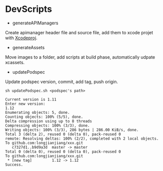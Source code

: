 # DevScripts

- generateAPIManagers

Create apimanager header file and source file, add them to xcode projet with [Xcodeproj](https://github.com/CocoaPods/Xcodeproj).

- generateAssets

Move images to a folder, add scripts at build phase, automatically udpate xcassets.

- updatePodspec

Update podspec version, commit, add tag, push origin.

`sh updatePodspec.sh <podspec's path>`

```
Current version is 1.11
Enter new version:
1.12
Enumerating objects: 5, done.
Counting objects: 100% (5/5), done.
Delta compression using up to 8 threads
Compressing objects: 100% (3/3), done.
Writing objects: 100% (3/3), 286 bytes | 286.00 KiB/s, done.
Total 3 (delta 2), reused 0 (delta 0), pack-reused 0
remote: Resolving deltas: 100% (2/2), completed with 2 local objects.
To github.com:longjianjiang/xxx.git
   c7327d1..b9d9a3d  master -> master
Total 0 (delta 0), reused 0 (delta 0), pack-reused 0
To github.com:longjianjiang/xxx.git
 * [new tag]         1.12 -> 1.12
Success.
```

